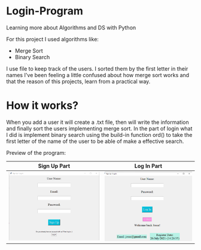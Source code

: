 # Login-Program 
Learning more about Algorithms and DS with Python

For this project I used algorithms like: 
* Merge Sort
* Binary Search

I use file to keep track of the users. I sorted them by the first letter in their names
I've been feeling a little confused about how merge sort works and that the reason of this projects, learn from a practical way.

# How it works?
When you add a user it will create a .txt file, then will write the information and finally sort the users implementing merge sort.
In the part of login what I did is implement binary search using the build-in function ord() to take the first letter of the name of the user to be able of make a effective search.

Preview of the program:

Sign Up Part                          |  Log In Part
:---------------------------------------:|:---------------------------------------:
![](Images_Previews/SignUp_Preview.png)  |  ![](Images_Previews/Login_Preview.png)



